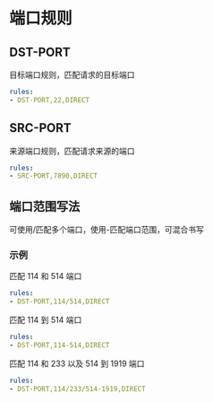 # 端口规则

## **DST-PORT**

目标端口规则，匹配请求的目标端口

```yaml
rules:
- DST-PORT,22,DIRECT
```

## **SRC-PORT**

来源端口规则，匹配请求来源的端口

```yaml
rules:
- SRC-PORT,7890,DIRECT
```

## 端口范围写法

可使用/匹配多个端口，使用-匹配端口范围，可混合书写

### 示例

匹配 114 和 514 端口

```yaml
rules:
- DST-PORT,114/514,DIRECT
```

匹配 114 到 514 端口

```yaml
rules:
- DST-PORT,114-514,DIRECT
```

匹配 114 和 233 以及 514 到 1919 端口

```yaml
rules:
- DST-PORT,114/233/514-1919,DIRECT
```
